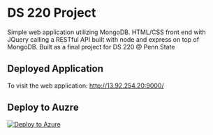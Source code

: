 # DS 220 Project
Simple web application utilizing MongoDB. HTML/CSS front end with JQuery calling a RESTful API built with node and express on top of MongoDB. Built as a final project for DS 220 @ Penn State

## Deployed Application
To visit the web application: http://13.92.254.20:9000/

## Deploy to Auzre

[![Deploy to Azure](https://azuredeploy.net/deploybutton.png)](https://azuredeploy.net/)
